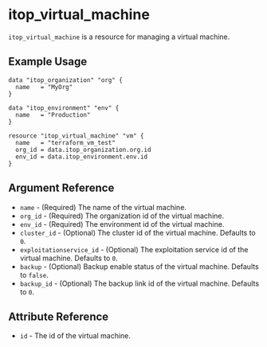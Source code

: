 # itop_virtual_machine

`itop_virtual_machine` is a resource for managing a virtual machine.

## Example Usage

```hcl
data "itop_organization" "org" {
  name   = "MyOrg"
}

data "itop_environment" "env" {
  name   = "Production"
}

resource "itop_virtual_machine" "vm" {
  name   = "terraform_vm_test"
  org_id = data.itop_organization.org.id
  env_id = data.itop_environment.env.id
}
```

## Argument Reference

* `name` - (Required) The name of the virtual machine.
* `org_id` - (Required) The organization id of the virtual machine.
* `env_id` - (Required) The environment id of the virtual machine.
* `cluster_id` - (Optional) The cluster id of the virtual machine. Defaults to `0`.
* `exploitationservice_id` - (Optional) The exploitation service id of the virtual machine. Defaults to `0`.
* `backup` - (Optional) Backup enable status of the virtual machine. Defaults to `false`.
* `backup_id` - (Optional) The backup link id of the virtual machine. Defaults to `0`.

## Attribute Reference

* `id` - The id of the virtual machine.
